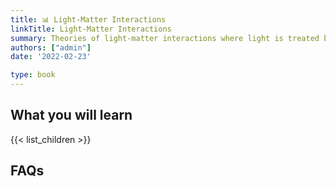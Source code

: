 ```yaml
---
title: 📊 Light-Matter Interactions
linkTitle: Light-Matter Interactions
summary: Theories of light-matter interactions where light is treated both classically and quantumly.
authors: ["admin"]
date: '2022-02-23'

type: book
---
```


## What you will learn

{{< list_children >}}

## FAQs
